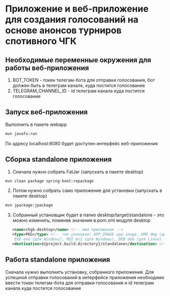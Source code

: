 # Приложение и веб-приложение для создания голосований на основе анонсов турниров спотивного ЧГК

## Необходимые переменные окружения для работы веб-приложения
1. BOT_TOKEN - токен телегам-бота для отправки голосования, бот должен быть в телеграм канале, куда постится голосование
2. TELEGRAM_CHANNEL_ID - id телеграм канала куда постится голосование

## Запуск веб-приложения
Выполнить в пакете webapp
```bash
mvn javafx:run
```
По адресу localhost:8080 будет доступен интерфейс веб-приложения

## Сборка standalone приложения

1. Сначала нужно собрать FatJar (запускать в пакете desktop)
```bash
mvn clean package spring-boot:repackage 
```
2. Потом нужно собрать само приложение для установки (запускать в пакете desktop)
```bash
mvn jpackage:jpackage
```
3. Собранный установщик будет в папке desktop/target/standalone - это можно изменить, поменяв значения в pom.xml модуля desktop
```xml   
   <name>chgk-desktop</name> <!-- имя приложения -->
   <type>PKG</type> <!-- тип упаковки: APP_IMAGE app-image, DMG dmg (для MacOS), PKG pkg (для MacOS),
    EXE exe (для Windows), MSI msi (для Windows), DEB deb (для Linux) -->
   <destination>${project.build.directory}/standalone</destination> <!-- место сохранения собранного приложения -->
```
## Работа standalone приложения
Сначала нужно выполнить установку, собранного приложения.
Для успешной отправки голосований в интерфейсе приложения необходимо ввести токен телегам-бота для отправки голосования и
id телеграм канала куда постится голосование